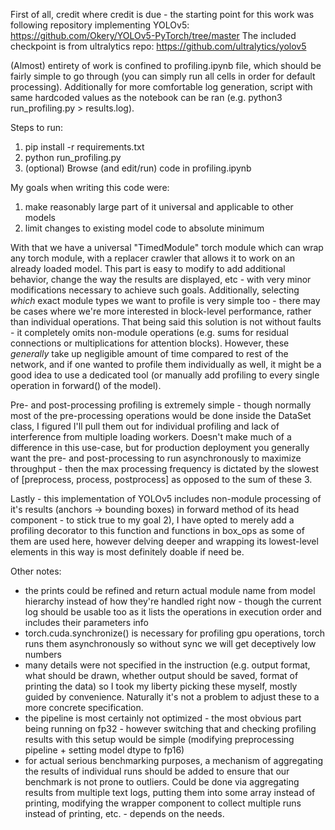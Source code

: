 First of all, credit where credit is due - the starting point for this work was following repository implementing YOLOv5:
https://github.com/Okery/YOLOv5-PyTorch/tree/master
The included checkpoint is from ultralytics repo:
https://github.com/ultralytics/yolov5


(Almost) entirety of work is confined to profiling.ipynb file, which should be fairly simple to go through (you can simply run all cells in order for default processing). Additionally for more comfortable log generation, script with same hardcoded values as the notebook can be ran (e.g. python3 run_profiling.py > results.log).

Steps to run:
1) pip install -r requirements.txt
2) python run_profiling.py
3) (optional) Browse (and edit/run) code in profiling.ipynb

My goals when writing this code were:
1) make reasonably large part of it universal and applicable to other models
2) limit changes to existing model code to absolute minimum

With that we have a universal "TimedModule" torch module which can wrap any torch module, with a replacer crawler that allows it to work on an already loaded model. This part is easy to modify to add additional behavior, change the way the results are displayed, etc - with very minor modifications necessary to achieve such goals. Additionally, selecting *which* exact module types we want to profile is very simple too - there may be cases where we're more interested in block-level performance, rather than individual operations. 
That being said this solution is not without faults - it completely omits non-module operations (e.g. sums for residual connections or multiplications for attention blocks). However, these *generally* take up negligible amount of time compared to rest of the network, and if one wanted to profile them individually as well, it might be a good idea to use a dedicated tool (or manually add profiling to every single operation in forward() of the model).

Pre- and post-processing profiling is extremely simple - though normally most of the pre-processing operations would be done inside the DataSet class, I figured I'll pull them out for individual profiling and lack of interference from multiple loading workers. Doesn't make much of a difference in this use-case, but for production deployment you generally want the pre- and post-processing to run asynchronously to maximize throughput - then the max processing frequency is dictated by the slowest of [preprocess, process, postprocess] as opposed to the sum of these 3.

Lastly - this implementation of YOLOv5 includes non-module processing of it's results (anchors -> bounding boxes) in forward method of its head component - to stick true to my goal 2), I have opted to merely add a profiling decorator to this function and functions in box_ops as some of them are used here, however delving deeper and wrapping its lowest-level elements in this way is most definitely doable if need be.

Other notes:
- the prints could be refined and return actual module name from model hierarchy instead of how they're handled right now - though the current log should be usable too as it lists the operations in execution order and includes their parameters info
- torch.cuda.synchronize() is necessary for profiling gpu operations, torch runs them asynchronously so without sync we will get deceptively low numbers
- many details were not specified in the instruction (e.g. output format, what should be drawn, whether output should be saved, format of printing the data) so I took my liberty picking these myself, mostly guided by convenience. Naturally it's not a problem to adjust these to a more concrete specification.
- the pipeline is most certainly not optimized - the most obvious part being running on fp32 - however switching that and checking profiling results with this setup would be simple (modifying preprocessing pipeline + setting model dtype to fp16)
- for actual serious benchmarking purposes, a mechanism of aggregating the results of individual runs should be added to ensure that our benchmark is not prone to outliers. Could be done via aggregating results from multiple text logs, putting them into some array instead of printing, modifying the wrapper component to collect multiple runs instead of printing, etc. - depends on the needs.
